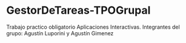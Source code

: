 # GestorDeTareas-TPOGrupal
Trabajo practico obligatorio Aplicaciones Interactivas. Integrantes del grupo: Agustín Luporini y Agustín Gimenez

